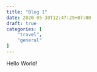 ```yaml
---
title: "Blog 1"
date: 2020-05-30T12:47:29+07:00
draft: true
categories: [
    "travel", 
    "general"
]
---
```


Hello World!
